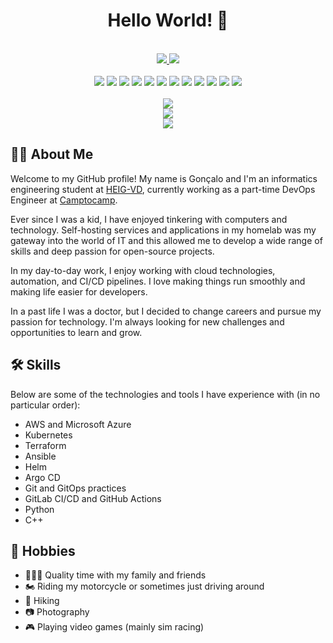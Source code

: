<div id="readme-top" align="center">

  <h1> Hello World! 👋 </h1>

  <br>

  <div id="social-badges" align="center">
    <a href="https://www.linkedin.com/in/goncalocheleno/">
      <img src="https://img.shields.io/badge/LinkedIn-blue?logo=linkedin&logoColor=white&style=for-the-badge"/>
    </a>
    <img src="https://komarev.com/ghpvc/?username=lentidas&style=for-the-badge&color=blue"/>
  </div>
  
  <br>

  <div id="language-badges" align="center">
    <img src="https://img.shields.io/badge/AWS-232F3E?logo=amazonwebservices&logoColor=white&style=for-the-badge"/>
    <img src="https://img.shields.io/badge/AWS-232F3E?logo=amazonwebservices&logoColor=white&style=for-the-badge"/>
    <img src="https://img.shields.io/badge/Kubernetes-326CE5?logo=kubernetes&logoColor=white&style=for-the-badge"/>
    <img src="https://img.shields.io/badge/Argo%20CD-EF7B4D?logo=argo&logoColor=white&style=for-the-badge"/>
    <img src="https://img.shields.io/badge/Helm-0F1689?logo=helm&logoColor=white&style=for-the-badge"/>
    <img src="https://img.shields.io/badge/Terraform-844FBA?logo=terraform&logoColor=white&style=for-the-badge"/>
    <img src="https://img.shields.io/badge/Ansible-EE0000?logo=ansible&logoColor=white&style=for-the-badge"/>
    <img src="https://img.shields.io/badge/GitOps-F05032?logo=git&logoColor=white&style=for-the-badge"/>
    <img src="https://img.shields.io/badge/GitHub-181717?logo=github&logoColor=white&style=for-the-badge"/>
    <img src="https://img.shields.io/badge/GitLab-FC6D26?logo=gitlab&logoColor=white&style=for-the-badge"/>
    <img src="https://img.shields.io/badge/Python-3776AB?logo=python&logoColor=white&style=for-the-badge"/>
    <img src="https://img.shields.io/badge/C++-00599C?logo=c%2B%2B&logoColor=white&style=for-the-badge"/>
  </div>
  
  <br>

  <div id="now-playing">
    <picture>
      <source
        srcset="https://lentidas-now-playing.vercel.app/api?scan=true&top=true&random=true&theme=dark"
        media="(prefers-color-scheme: dark)"
      />
      <source
        srcset="https://lentidas-now-playing.vercel.app/api?scan=true&top=true&random=true"
        media="(prefers-color-scheme: light), (prefers-color-scheme: no-preference)"
      />
      <img src="https://lentidas-now-playing.vercel.app/api/play"/>
  </div>

  <div id="stats">
    <picture>
      <source
        srcset="https://github-readme-stats.vercel.app/api?username=lentidas&show_icons=true&theme=github_dark_dimmed"
        media="(prefers-color-scheme: dark)"
      />
      <source
        srcset="https://github-readme-stats.vercel.app/api?username=lentidas&show_icons=true"
        media="(prefers-color-scheme: light), (prefers-color-scheme: no-preference)"
      />
      <img src="https://github-readme-stats.vercel.app/api?username=lentidas&show_icons=true"/>
    </picture>
  </div>

  <div id="trophies">
    <picture>
      <source
        srcset="https://github-profile-trophy.vercel.app/?username=lentidas&theme=dracula&no-frame=true"
        media="(prefers-color-scheme: dark)"
      />
      <source
        srcset="https://github-profile-trophy.vercel.app/?username=lentidas"
        media="(prefers-color-scheme: light), (prefers-color-scheme: no-preference)"
      />
      <img src="https://github-profile-trophy.vercel.app/?username=lentidas"/>
    </picture>
  </div>

</div>

## 🧑‍💻 About Me

Welcome to my GitHub profile! My name is Gonçalo and I'm an informatics engineering student at [HEIG-VD](https://www.heig-vd.ch/), currently working as a part-time DevOps Engineer at [Camptocamp](https://www.camptocamp.com/).

Ever since I was a kid, I have enjoyed tinkering with computers and technology. Self-hosting services and applications in my homelab was my gateway into the world of IT and this allowed me to develop a wide range of skills and deep passion for open-source projects.

In my day-to-day work, I enjoy working with cloud technologies, automation, and CI/CD pipelines. I love making things run smoothly and making life easier for developers.

In a past life I was a doctor, but I decided to change careers and pursue my passion for technology. I'm always looking for new challenges and opportunities to learn and grow.

## 🛠️ Skills

Below are some of the technologies and tools I have experience with (in no particular order):

- AWS and Microsoft Azure
- Kubernetes
- Terraform
- Ansible
- Helm
- Argo CD
- Git and GitOps practices
- GitLab CI/CD and GitHub Actions
- Python
- C++

## 🎨 Hobbies

- 🧑‍🤝‍🧑 Quality time with my family and friends
- 🏍️ Riding my motorcycle or sometimes just driving around
- 🥾 Hiking
- 📷 Photography
- 🎮 Playing video games (mainly sim racing)
